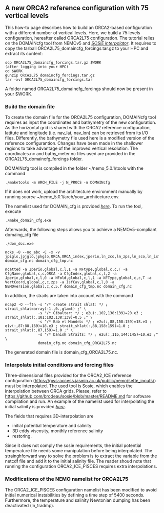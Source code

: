 ## A new ORCA2 reference configuration with 75 vertical levels

This how-to page describes how to build an ORCA2-based configuration with a different number of vertical levels.
Here, we build a 75 levels configuration, hereafter called ORCA2L75 configuration.
The tutorial relies on the DOMAINcfg tool from NEMOv5 and [*SOSIE interpolator*](https://github.com/brodeau/sosie).
It requires to copy the tarball ORCA2L75_domaincfg_forcings.tar.gz to your HPC and extract its content:
```
scp ORCA2L75_domaincfg_forcings.tar.gz $WORK
(after logging into your HPC)
cd $WORK
gunzip ORCA2L75_domaincfg_forcings.tar.gz
tar -xvf ORCA2L75_domaincfg_forcings.tar
```
A folder named ORCA2L75_domaincfg_forcings should now be present in your $WORK.

### Build the domain file
To create the domain file for the ORCA2L75 configuration, DOMAINcfg tool requires as input the coordinates and bathymetry of the new configuration. 
As the horizontal grid is shared with the ORCA2 reference configuration, latitute and longitude (i.e. nav_lat, nav_lon) can be retrieved from its I/O files.
Differently, the bathymetry file used here is a modified version of the reference configurantion. Changes have been made in the shallower regions to take advantage of the improved vertical resolution. The coordinates.nc and bathy_meter.nc files used are provided in the ORCA2L75_domaincfg_forcings folder.

DOMAINcfg tool is compiled in the folder ~/nemo_5.0.1/tools with the command
```
./maketools -m ARCH_FILE -j N_PROCS -n DOMAINcfg
```
If it does not work, upload the architecture environment manually by running *source* ~/nemo_5.0.1/arch/your_architecture.env.

The namelist used for DOMAIN_cfg is provided [*here*](https://github.com/jbladant/ORCA2-demonstrator/blob/main/namelists/namelist_DOMAINcfg).
To run the tool, execute
```
./make_domain_cfg.exe
```
Afterwards, the following steps allows you to achieve a NEMOv5-compliant domaing_cfg file
```
./dom_doc.exe

ncks -O --no_abc -C -x -v jpiglo,jpjglo,jpkglo,ORCA,ORCA_index,jperio,ln_zco,ln_zps,ln_sco,ln_isfcav,time_counter domain_cfg.nc domain_cfg_tmp.nc

ncatted -a Iperio,global,c,l,1 -a NFtype,global,c,c,T -a CfgName,global,c,c,ORCA -a CfgIndex,global,c,l,2 -a Jperio,global,c,l,0 -a NFold,global,c,l,1 -a NFType,global,c,c,T -a VertCoord,global,c,c,zps -a IsfCav,global,c,l,0 -a NEMOversion,global,c,c,5.f domain_cfg_tmp.nc domain_cfg.nc
```
In addition, the straits are taken into account with the command
```
ncap2 -O --ftn -s "/* create strait shlat: */ ; strait_shlat=array(-1.,0.,glamt) ;" \
               -s "/* Gibaltar: */ ; e2u(:,102,138:139)=20.e3 ; strait_shlat(:,101:102,138:139)=0.5 ;" \
               -s "/* Bab el Mandeb: */ ; e2u(:,88,158:159)=18.e3 ; e1v(:,87:88,159)=18.e3 ; strait_shlat(:,88,158:159)=1.0 ; strait_shlat(:,87,159)=1.0 ;" \
               -s "/* Danish Straits: */ ; e2u(:,116,144:145)=10.e3 ;" \
               domain_cfg.nc domain_cfg_ORCA2L75.nc
```
The generated domain file is domain_cfg_ORCA2L75.nc. 

### Interpolate initial conditions and forcing files
Three-dimensional files provided for the ORCA2_ICE reference configuration (https://gws-access.jasmin.ac.uk/public/nemo/sette_inputs/) must be interpolated.
The used tool is Sosie, which enables the interpolation between ORCA grids.
Please, refer to https://github.com/brodeau/sosie/blob/master/README.md for software compilation and run.
An example of the namelist used for interpolating the initial salinity is provided [*here*](https://github.com/jbladant/ORCA2-demonstrator/blob/main/namelists/namelist.sosie.salinity).

The fields that requires 3D-interpolation are 
- initial potential temperature and salinity
- 3D eddy viscosity, monthly reference salinity
- restoring.

Since it does not comply the sosie requirements, the initial potential temperature file needs some manipulation before being interpolated. 
The strainghforward way to solve the problem is to extract the variable from the netcdf file and add it to the initial salinity file.
The reader shoud note that running the configuration ORCA2_ICE_PISCES requires extra interpolations.

### Modifications of the NEMO namelist for ORCA2L75
The ORCA2_ICE_PISCES configuration namelist has been modified to avoid initial numerical instabilities by defining a time step of 5400 seconds.
Furthermore, the temperature and salinity Newtonian dumping has been deactivated (ln_tradmp).


